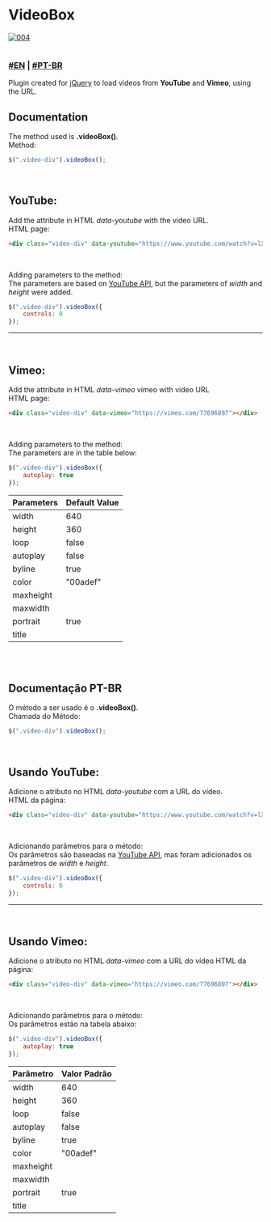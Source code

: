 # VideoBox
[![004](https://img.shields.io/badge/jQuery-2.x-blue.svg)](https://code.jquery.com/jquery-2.2.4.min.js)

<a href="https://www.paypal.com/cgi-bin/webscr?cmd=_s-xclick&hosted_button_id=TXW3J3DVNM294" target="_blank"><img alt="" border="0" src="https://www.paypalobjects.com/en_US/i/btn/btn_donate_LG.gif"></a>

### [#EN](https://github.com/tedktedk/videobox/blob/master/README.md#documentation) | [#PT-BR](https://github.com/tedktedk/videobox/blob/master/README.md#documentação-pt-br)

Plugin created for [jQuery](https://jquery.com) to load videos from **YouTube** and **Vimeo**, using the URL.
<br>

## Documentation<br>

The method used is **.videoBox()**.<br>
Method:
```javascript
$(".video-div").videoBox();
```

<br>

## YouTube: 

Add the attribute in HTML *data-youtube* with the video URL.<br>
HTML page:

```html
<div class="video-div" data-youtube="https://www.youtube.com/watch?v=lXtvSyj87TU"></div>
```

<br>

Adding parameters to the method:<br>
The parameters are based on [YouTube API](https://developers.google.com/youtube/player_parameters?hl=pt-br#Parameters), but the parameters of *width* and *height* were added.

```javascript
$(".video-div").videoBox({
	controls: 0
});
```
----------
<br>

## Vimeo: 

Add the attribute in HTML *data-vimeo* vimeo with video URL<Br>
HTML page:

```html
<div class="video-div" data-vimeo="https://vimeo.com/77696897"></div>
```

<br>

Adding parameters to the method:<br>
The parameters are in the table below:

```javascript
$(".video-div").videoBox({
	autoplay: true
});
```

Parameters     	| Default Value
----------------|---------------
width 			| 640
height    		| 360
loop     		| false
autoplay 		| false
byline			| true
color			| "00adef"
maxheight		| 
maxwidth		|
portrait		| true
title			|


<br><Br>
## Documentação PT-BR<br>

O método a ser usado é o **.videoBox()**.<br>
Chamada do Método:
```javascript
$(".video-div").videoBox();
```

<br>

## Usando YouTube: 

Adicione o atributo no HTML *data-youtube* com a URL do vídeo.<br>
HTML da página:

```html
<div class="video-div" data-youtube="https://www.youtube.com/watch?v=lXtvSyj87TU"></div>
```

<br>

Adicionando parâmetros para o método:<br>
Os parâmetros são baseadas na [YouTube API](https://developers.google.com/youtube/player_parameters?hl=pt-br#Parameters), mas foram adicionados os parâmetros de *width* e *height*.

```javascript
$(".video-div").videoBox({
	controls: 0
});
```
----------
<br>

## Usando Vimeo: 

Adicione o atributo no HTML *data-vimeo* com a URL do vídeo
HTML da página:

```html
<div class="video-div" data-vimeo="https://vimeo.com/77696897"></div>
```

<br>

Adicionando parâmetros para o método:<br>
Os parâmetros estão na tabela abaixo:

```javascript
$(".video-div").videoBox({
	autoplay: true
});
```

Parâmetro     	| Valor Padrão
----------------|---------------
width 			| 640
height    		| 360
loop     		| false
autoplay 		| false
byline			| true
color			| "00adef"
maxheight		| 
maxwidth		|
portrait		| true
title			|
